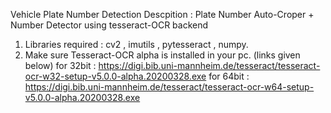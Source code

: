 Vehicle Plate Number Detection 
Descpition : Plate Number Auto-Croper + Number Detector using tesseract-OCR backend


1) Libraries required : cv2 , imutils , pytesseract , numpy.
2) Make sure Tesseract-OCR alpha is installed in your pc. (links given below)
for 32bit :
https://digi.bib.uni-mannheim.de/tesseract/tesseract-ocr-w32-setup-v5.0.0-alpha.20200328.exe
for 64bit :
https://digi.bib.uni-mannheim.de/tesseract/tesseract-ocr-w64-setup-v5.0.0-alpha.20200328.exe
